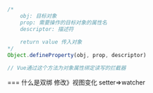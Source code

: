 ``` javascript
/*
    obj: 目标对象
    prop: 需要操作的目标对象的属性名
    descriptor: 描述符
    
    return value 传入对象
*/
Object.defineProperty(obj, prop, descriptor)

// Vue通过这个方法为对象属性绑定读写的拦截器


```

===
什么是双绑
修改》视图变化
setter=>watcher